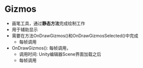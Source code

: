 # Gizmos

- 画笔工具，通过**静态方法**完成绘制工作
- 用于辅助显示
- 需要在方法OnDrawGizmos()和OnDrawGizmosSelected()中完成
  - 每帧调用
- OnDrawGizmos(): 每帧调用，
  - 调用时间: Unity编辑器Scene界面加载之后
  - 每帧调用